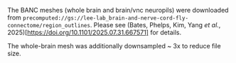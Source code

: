 The BANC meshes (whole brain and brain/vnc neuropils) were downloaded from `precomputed://gs://lee-lab_brain-and-nerve-cord-fly-connectome/region_outlines`. Please see (Bates, Phelps, Kim, Yang _et al._, 2025)[https://doi.org/10.1101/2025.07.31.667571] for details.

The whole-brain mesh was additionally downsampled ~ 3x to reduce file size.